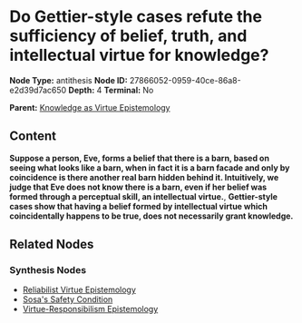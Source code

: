 # Do Gettier-style cases refute the sufficiency of belief, truth, and intellectual virtue for knowledge?

**Node Type:** antithesis
**Node ID:** 27866052-0959-40ce-86a8-e2d39d7ac650
**Depth:** 4
**Terminal:** No

**Parent:** [Knowledge as Virtue Epistemology](knowledge-as-virtue-epistemology-synthesis-9a58d665-fa98-44f9-971f-13034567de34.md)

## Content

**Suppose a person, Eve, forms a belief that there is a barn, based on seeing what looks like a barn, when in fact it is a barn facade and only by coincidence is there another real barn hidden behind it. Intuitively, we judge that Eve does not know there is a barn, even if her belief was formed through a perceptual skill, an intellectual virtue.**, **Gettier-style cases show that having a belief formed by intellectual virtue which coincidentally happens to be true, does not necessarily grant knowledge.**

## Related Nodes

### Synthesis Nodes

- [Reliabilist Virtue Epistemology](reliabilist-virtue-epistemology-synthesis-6cb7a4df-4e7c-401b-9718-706086ca7057.md)
- [Sosa's Safety Condition](sosas-safety-condition-synthesis-4f09a24d-de79-4bb2-bcc7-5ee4728930b4.md)
- [Virtue-Responsibilism Epistemology](virtue-responsibilism-epistemology-synthesis-f7697684-23c1-4928-b54a-67320bb0f449.md)
